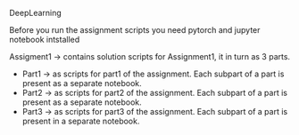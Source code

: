 DeepLearning  

Before you run the assignment scripts you need pytorch and jupyter notebook intstalled  

Assigment1 -> contains solution scripts for Assignment1, it in turn as 3 parts.   
  * Part1 -> as scripts for part1 of the assignment. Each subpart of a part is present as a separate notebook.  
  * Part2 -> as scripts for part2 of the assignment. Each subpart of a part is present as a separate notebook.  
  * Part3 -> as scripts for part3 of the assignment. Each subpart of a part is present in a separate notebook.  
